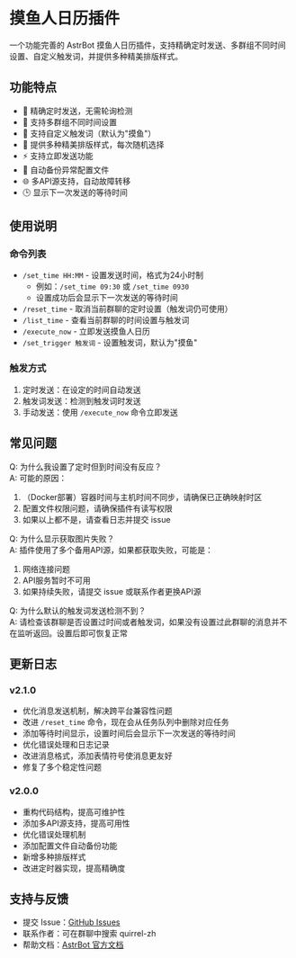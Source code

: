 # 摸鱼人日历插件

一个功能完善的 AstrBot 摸鱼人日历插件，支持精确定时发送、多群组不同时间设置、自定义触发词，并提供多种精美排版样式。

## 功能特点

- 🎯 精确定时发送，无需轮询检测
- 🌟 支持多群组不同时间设置
- 🔧 支持自定义触发词（默认为"摸鱼"）
- 🎨 提供多种精美排版样式，每次随机选择
- ⚡ 支持立即发送功能
- 🔄 自动备份异常配置文件
- 🌐 多API源支持，自动故障转移
- 🕒 显示下一次发送的等待时间

## 使用说明

### 命令列表

- `/set_time HH:MM` - 设置发送时间，格式为24小时制
  - 例如：`/set_time 09:30` 或 `/set_time 0930`
  - 设置成功后会显示下一次发送的等待时间
- `/reset_time` - 取消当前群聊的定时设置（触发词仍可使用）
- `/list_time` - 查看当前群聊的时间设置与触发词
- `/execute_now` - 立即发送摸鱼人日历
- `/set_trigger 触发词` - 设置触发词，默认为"摸鱼"

### 触发方式

1. 定时发送：在设定的时间自动发送
2. 触发词发送：检测到触发词时发送
3. 手动发送：使用 `/execute_now` 命令立即发送

## 常见问题

Q: 为什么我设置了定时但到时间没有反应？  
A: 可能的原因：
1. （Docker部署）容器时间与主机时间不同步，请确保已正确映射时区
2. 配置文件权限问题，请确保插件有读写权限
3. 如果以上都不是，请查看日志并提交 issue

Q: 为什么显示获取图片失败？  
A: 插件使用了多个备用API源，如果都获取失败，可能是：
1. 网络连接问题
2. API服务暂时不可用
3. 如果持续失败，请提交 issue 或联系作者更换API源

Q: 为什么默认的触发词发送检测不到？  
A: 请检查该群聊是否设置过时间或者触发词，如果没有设置过此群聊的消息并不在监听返回。设置后即可恢复正常

## 更新日志

### v2.1.0
- 优化消息发送机制，解决跨平台兼容性问题
- 改进 `/reset_time` 命令，现在会从任务队列中删除对应任务
- 添加等待时间显示，设置时间后会显示下一次发送的等待时间
- 优化错误处理和日志记录
- 改进消息格式，添加表情符号使消息更友好
- 修复了多个稳定性问题

### v2.0.0
- 重构代码结构，提高可维护性
- 添加多API源支持，提高可用性
- 优化错误处理机制
- 添加配置文件自动备份功能
- 新增多种排版样式
- 改进定时器实现，提高精确度

## 支持与反馈

- 提交 Issue：[GitHub Issues](https://github.com/quirrel-zh/astrbot_plugin_moyuren/issues)
- 联系作者：可在群聊中搜索 quirrel-zh
- 帮助文档：[AstrBot 官方文档](https://astrbot.app/dev/plugin.html)
